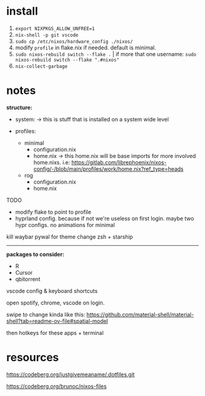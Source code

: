 # install

1. `export NIXPKGS_ALLOW_UNFREE=1 `
2. `nix-shell -p git vscode`
3. `sudo cp /etc/nixos/hardware_config ./nixos/`
4. modify `profile` in flake.nix if needed. default is minimal.
5. `sudo nixos-rebuild switch --flake .` | if more that one username: `sudo nixos-rebuild switch --flake ".#nixos" `
6. `nix-collect-garbage`    

# notes

**structure:**

- system: -> this is stuff that is installed on a system wide level
 
- profiles:
    - minimal 
        - configuration.nix
        - home.nix -> this home.nix will be base imports for more involved home.nixs. i.e: https://gitlab.com/librephoenix/nixos-config/-/blob/main/profiles/work/home.nix?ref_type=heads
    - rog 
        - configuration.nix
        - home.nix

TODO 

- modify flake to point to profile 
- hyprland config. because if not we're useless on first login. maybe two hypr configs. no animations for minimal 

kill waybar 
pywal for theme change 
zsh  + starship 

---
**packages to consider:** 

- R
- Cursor 
- qbitorrent 

vscode config  & keyboard shortcuts 


open spotify, chrome, vscode on login. 

swipe to change kinda like this: https://github.com/material-shell/material-shell?tab=readme-ov-file#spatial-model 

then hotkeys for these apps + terminal 


# resources

https://codeberg.org/justgivemeaname/.dotfiles.git

https://codeberg.org/brunoc/nixos-files
